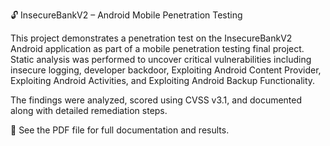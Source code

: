 🔓 InsecureBankV2 – Android Mobile Penetration Testing

This project demonstrates a penetration test on the InsecureBankV2 Android application as part of a mobile penetration testing final project. Static analysis was performed to uncover critical vulnerabilities including insecure logging, developer backdoor, Exploiting Android Content Provider, Exploiting Android Activities, and Exploiting Android Backup Functionality.

The findings were analyzed, scored using CVSS v3.1, and documented along with detailed remediation steps.

📄 See the PDF file for full documentation and results.

